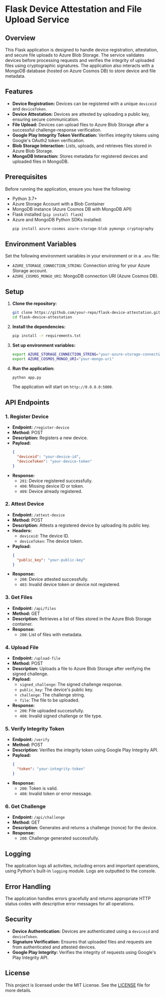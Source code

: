 
# Flask Device Attestation and File Upload Service

## Overview

This Flask application is designed to handle device registration, attestation, and secure file uploads to Azure Blob Storage. The service validates devices before processing requests and verifies the integrity of uploaded files using cryptographic signatures. The application also interacts with a MongoDB database (hosted on Azure Cosmos DB) to store device and file metadata.

## Features

- **Device Registration:** Devices can be registered with a unique `deviceid` and `deviceToken`.
- **Device Attestation:** Devices are attested by uploading a public key, ensuring secure communication.
- **File Upload:** Devices can upload files to Azure Blob Storage after a successful challenge-response verification.
- **Google Play Integrity Token Verification:** Verifies integrity tokens using Google's OAuth2 token verification.
- **Blob Storage Interaction:** Lists, uploads, and retrieves files stored in Azure Blob Storage.
- **MongoDB Interaction:** Stores metadata for registered devices and uploaded files in MongoDB.

## Prerequisites

Before running the application, ensure you have the following:

- Python 3.7+
- Azure Storage Account with a Blob Container
- MongoDB instance (Azure Cosmos DB with MongoDB API)
- Flask installed (`pip install flask`)
- Azure and MongoDB Python SDKs installed:
  ```sh
  pip install azure-cosmos azure-storage-blob pymongo cryptography
  ```

## Environment Variables

Set the following environment variables in your environment or in a `.env` file:

- `AZURE_STORAGE_CONNECTION_STRING`: Connection string for your Azure Storage account.
- `AZURE_COSMOS_MONGO_URI`: MongoDB connection URI (Azure Cosmos DB).

## Setup

1. **Clone the repository:**

   ```sh
   git clone https://github.com/your-repo/flask-device-attestation.git
   cd flask-device-attestation
   ```

2. **Install the dependencies:**

   ```sh
   pip install -r requirements.txt
   ```

3. **Set up environment variables:**

   ```sh
   export AZURE_STORAGE_CONNECTION_STRING="your-azure-storage-connection-string"
   export AZURE_COSMOS_MONGO_URI="your-mongo-uri"
   ```

4. **Run the application:**

   ```sh
   python app.py
   ```

   The application will start on `http://0.0.0.0:5000`.

## API Endpoints

### 1. Register Device

- **Endpoint:** `/register-device`
- **Method:** POST
- **Description:** Registers a new device.
- **Payload:**
  ```json
  {
    "deviceid": "your-device-id",
    "deviceToken": "your-device-token"
  }
  ```
- **Response:**
  - `201`: Device registered successfully.
  - `400`: Missing device ID or token.
  - `409`: Device already registered.

### 2. Attest Device

- **Endpoint:** `/attest-device`
- **Method:** POST
- **Description:** Attests a registered device by uploading its public key.
- **Headers:**
  - `deviceid`: The device ID.
  - `deviceToken`: The device token.
- **Payload:**
  ```json
  {
    "public_key": "your-public-key"
  }
  ```
- **Response:**
  - `200`: Device attested successfully.
  - `403`: Invalid device token or device not registered.

### 3. Get Files

- **Endpoint:** `/api/files`
- **Method:** GET
- **Description:** Retrieves a list of files stored in the Azure Blob Storage container.
- **Response:**
  - `200`: List of files with metadata.

### 4. Upload File

- **Endpoint:** `/upload-file`
- **Method:** POST
- **Description:** Uploads a file to Azure Blob Storage after verifying the signed challenge.
- **Payload:**
  - `signed_challenge`: The signed challenge response.
  - `public_key`: The device's public key.
  - `challenge`: The challenge string.
  - `file`: The file to be uploaded.
- **Response:**
  - `200`: File uploaded successfully.
  - `400`: Invalid signed challenge or file type.

### 5. Verify Integrity Token

- **Endpoint:** `/verify`
- **Method:** POST
- **Description:** Verifies the integrity token using Google Play Integrity API.
- **Payload:**
  ```json
  {
    "token": "your-integrity-token"
  }
  ```
- **Response:**
  - `200`: Token is valid.
  - `400`: Invalid token or error message.

### 6. Get Challenge

- **Endpoint:** `/api/challenge`
- **Method:** GET
- **Description:** Generates and returns a challenge (nonce) for the device.
- **Response:**
  - `200`: Challenge generated successfully.

## Logging

The application logs all activities, including errors and important operations, using Python's built-in `logging` module. Logs are outputted to the console.

## Error Handling

The application handles errors gracefully and returns appropriate HTTP status codes with descriptive error messages for all operations.

## Security

- **Device Authentication:** Devices are authenticated using a `deviceid` and `deviceToken`.
- **Signature Verification:** Ensures that uploaded files and requests are from authenticated and attested devices.
- **Google Play Integrity:** Verifies the integrity of requests using Google's Play Integrity API.

## License

This project is licensed under the MIT License. See the [LICENSE](LICENSE) file for more details.

